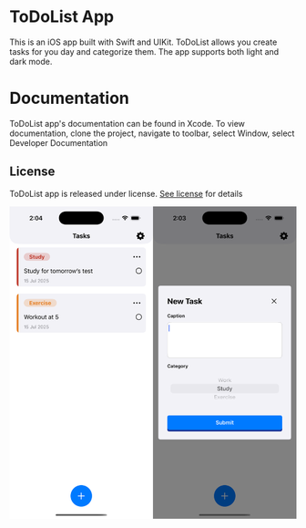 # ToDoList App

This is an iOS app built with Swift and UIKit. ToDoList allows you create tasks for you day and categorize them. The app supports both light and dark mode.

# Documentation

ToDoList app's documentation can be found in Xcode. To view documentation, clone the project, navigate to toolbar, select Window, select Developer Documentation

## License 

ToDoList app is released under license. [See license](https://github.com/aryanxmenon/ToDoList/blob/main/LICENSE) for details

![Screenshot](https://github.com/aryanxmenon/ToDoList/blob/main/AppDemo.png)
